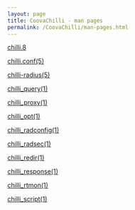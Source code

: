 ```yaml
---
layout: page
title: CoovaChilli - man pages
permalink: /CoovaChilli/man-pages.html
---
```


[chilli.8](/CoovaChilli/chilli(8).html)

[chilli.conf(5)](/CoovaChilli/chilli.conf(5).html)

[chilli-radius(5)](/CoovaChilli/chilli-radius(5).html)

[chilli_query(1)](/CoovaChilli/chilli_query(1).html)

[chilli_proxy(1)](/CoovaChilli/chilli_proxy(1).html)

[chilli_opt(1)](/CoovaChilli/chilli_opt(1).html)

[chilli_radconfig(1)](/CoovaChilli/chilli_radconfig(1).html)

[chilli_radsec(1)](/CoovaChilli/chilli_radsec(1).html)

[chilli_redir(1)](/CoovaChilli/chilli_redir(1).html)

[chilli_response(1)](/CoovaChilli/chilli_response(1).html)

[chilli_rtmon(1)](/CoovaChilli/chilli_rtmon(1).html)

[chilli_script(1)](/CoovaChilli/chilli_script(1).html)
